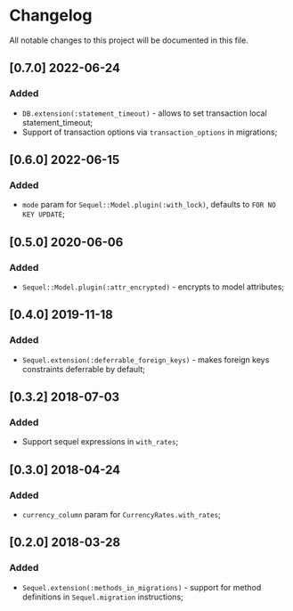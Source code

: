 # Changelog
All notable changes to this project will be documented in this file.

## [0.7.0] 2022-06-24
### Added
- `DB.extension(:statement_timeout)` - allows to set transaction local statement_timeout;
- Support of transaction options via `transaction_options` in migrations;

## [0.6.0] 2022-06-15
### Added
- `mode` param for `Sequel::Model.plugin(:with_lock)`, defaults to `FOR NO KEY UPDATE`;

## [0.5.0] 2020-06-06
### Added
- `Sequel::Model.plugin(:attr_encrypted)` - encrypts to model attributes;

## [0.4.0] 2019-11-18
### Added
- `Sequel.extension(:deferrable_foreign_keys)` - makes foreign keys constraints deferrable by default;

## [0.3.2] 2018-07-03
### Added
- Support sequel expressions in `with_rates`;

## [0.3.0] 2018-04-24
### Added
- `currency_column` param for `CurrencyRates.with_rates`;

## [0.2.0] 2018-03-28
### Added
- `Sequel.extension(:methods_in_migrations)` - support for method definitions in `Sequel.migration` instructions;
